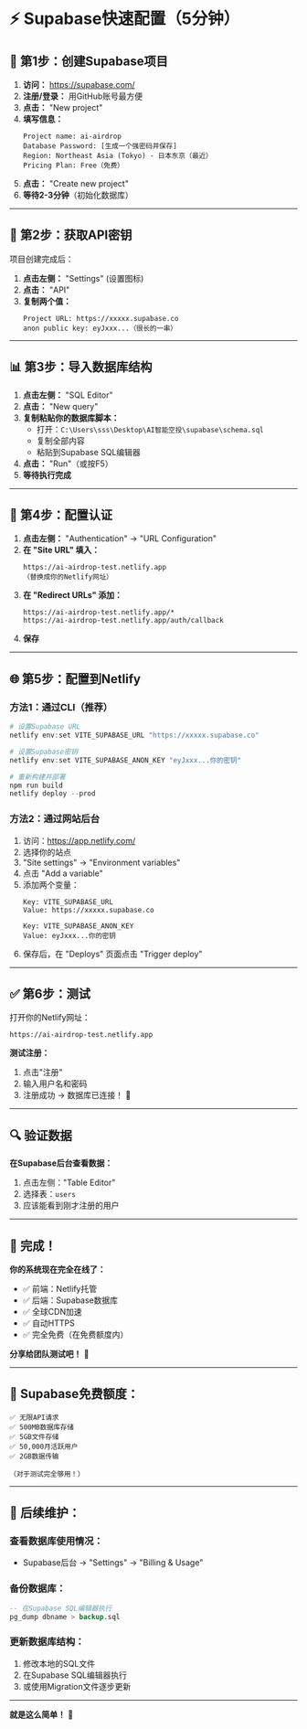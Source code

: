# ⚡ **Supabase快速配置（5分钟）**

## 🚀 **第1步：创建Supabase项目**

1. **访问：** https://supabase.com/
2. **注册/登录：** 用GitHub账号最方便
3. **点击：** "New project"
4. **填写信息：**
   ```
   Project name: ai-airdrop
   Database Password: [生成一个强密码并保存]
   Region: Northeast Asia (Tokyo) - 日本东京（最近）
   Pricing Plan: Free（免费）
   ```
5. **点击：** "Create new project"
6. **等待2-3分钟**（初始化数据库）

---

## 🔑 **第2步：获取API密钥**

项目创建完成后：

1. **点击左侧：** "Settings" (设置图标)
2. **点击：** "API"
3. **复制两个值：**
   ```
   Project URL: https://xxxxx.supabase.co
   anon public key: eyJxxx...（很长的一串）
   ```

---

## 📊 **第3步：导入数据库结构**

1. **点击左侧：** "SQL Editor"
2. **点击：** "New query"
3. **复制粘贴你的数据库脚本：**
   - 打开：`C:\Users\sss\Desktop\AI智能空投\supabase\schema.sql`
   - 复制全部内容
   - 粘贴到Supabase SQL编辑器
4. **点击：** "Run"（或按F5）
5. **等待执行完成**

---

## 🔐 **第4步：配置认证**

1. **点击左侧：** "Authentication" → "URL Configuration"
2. **在 "Site URL" 填入：**
   ```
   https://ai-airdrop-test.netlify.app
   （替换成你的Netlify网址）
   ```
3. **在 "Redirect URLs" 添加：**
   ```
   https://ai-airdrop-test.netlify.app/*
   https://ai-airdrop-test.netlify.app/auth/callback
   ```
4. **保存**

---

## 🌐 **第5步：配置到Netlify**

### **方法1：通过CLI（推荐）**

```powershell
# 设置Supabase URL
netlify env:set VITE_SUPABASE_URL "https://xxxxx.supabase.co"

# 设置Supabase密钥
netlify env:set VITE_SUPABASE_ANON_KEY "eyJxxx...你的密钥"

# 重新构建并部署
npm run build
netlify deploy --prod
```

### **方法2：通过网站后台**

1. 访问：https://app.netlify.com/
2. 选择你的站点
3. "Site settings" → "Environment variables"
4. 点击 "Add a variable"
5. 添加两个变量：
   ```
   Key: VITE_SUPABASE_URL
   Value: https://xxxxx.supabase.co
   
   Key: VITE_SUPABASE_ANON_KEY
   Value: eyJxxx...你的密钥
   ```
6. 保存后，在 "Deploys" 页面点击 "Trigger deploy"

---

## ✅ **第6步：测试**

打开你的Netlify网址：
```
https://ai-airdrop-test.netlify.app
```

**测试注册：**
1. 点击"注册"
2. 输入用户名和密码
3. 注册成功 → 数据库已连接！ 🎉

---

## 🔍 **验证数据**

**在Supabase后台查看数据：**

1. 点击左侧："Table Editor"
2. 选择表：`users`
3. 应该能看到刚才注册的用户

---

## 🎯 **完成！**

**你的系统现在完全在线了：**
- ✅ 前端：Netlify托管
- ✅ 后端：Supabase数据库
- ✅ 全球CDN加速
- ✅ 自动HTTPS
- ✅ 完全免费（在免费额度内）

**分享给团队测试吧！** 🚀

---

## 📱 **Supabase免费额度：**

```
✅ 无限API请求
✅ 500MB数据库存储
✅ 5GB文件存储
✅ 50,000月活跃用户
✅ 2GB数据传输

（对于测试完全够用！）
```

---

## 🔧 **后续维护：**

### **查看数据库使用情况：**
- Supabase后台 → "Settings" → "Billing & Usage"

### **备份数据库：**
```sql
-- 在Supabase SQL编辑器执行
pg_dump dbname > backup.sql
```

### **更新数据库结构：**
1. 修改本地的SQL文件
2. 在Supabase SQL编辑器执行
3. 或使用Migration文件逐步更新

---

**就是这么简单！** 🎉







